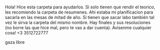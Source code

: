 Hola! Hice esta carpeta para ayudarlos. Si solo tienen que rendir el teorico, les recomiendo la carpeta de resumenes. 
Ahi estaba mi planificacion para sacarla en las mesas de mitad de año. 
Si tienen que sacar labo también tal vez le sirva la carpeta del mismo nombre.
Hay finales y sus resoluciones (no borre las que hice mal, pero te vas a dar cuenta).
Avisenme cualquier cosa! <3
3512722777


  gaza libre
